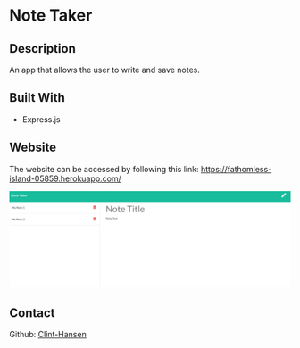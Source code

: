 # Note Taker

## Description

An app that allows the user to write and save notes.

## Built With

* Express.js 


## Website
The website can be accessed by following this link: https://fathomless-island-05859.herokuapp.com/

![App](./public/assets/img/notetaker.PNG)


## Contact

Github: [Clint-Hansen](https://github.com/Clint-Hansen)

